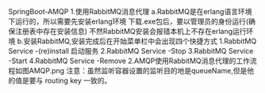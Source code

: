 SpringBoot-AMQP
        1.使用RabbitMQ消息代理
                a.RabbitMQ是在erlang语言环境下运行的，所以需要先安装erlang环境
                    下载.exe包后，要以管理员的身份运行(确保注册表中存在安装信息)
                    不然RabbitMQ安装会报错本机上不存在erlang运行环境
                b.安装RabbitMQ,安装完成后在开始菜单栏中会出现四个快捷方式
                    1.RabbitMQ Service -(re)install  启动服务
                    2.RabbitMQ Service -Stop
                    3.RabbitMQ Service -Start
                    4.RabbitMQ Service -Remove
         2.AMQP使用RabbitMQ消息代理的工作流程如图AMQP.png
                注意：虽然监听容器设置的监听目的地是queueName,但是他的值是要与
                        routing key 一致的。       